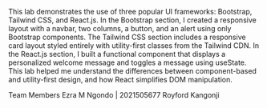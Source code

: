 This lab demonstrates the use of three popular UI frameworks: Bootstrap, Tailwind CSS, and React.js. In the Bootstrap section, I created a responsive layout with a navbar, two columns, a button, and an alert using only Bootstrap components. The Tailwind CSS section includes a responsive card layout styled entirely with utility-first classes from the Tailwind CDN. In the React.js section, I built a functional component that displays a personalized welcome message and toggles a message using useState. This lab helped me understand the differences between component-based and utility-first design, and how React simplifies DOM manipulation.

Team Members
Ezra M Ngondo | 2021505677
Royford Kangonji

